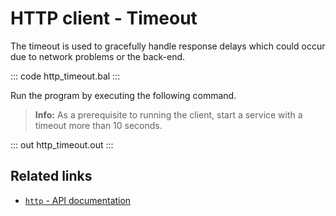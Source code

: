 # HTTP client - Timeout

The timeout is used to gracefully handle response delays which could occur due to network problems or the back-end.

::: code http_timeout.bal :::

Run the program by executing the following command.

>**Info:** As a prerequisite to running the client, start a service with a timeout more than 10 seconds.

::: out http_timeout.out :::

## Related links
- [`http` - API documentation](https://lib.ballerina.io/ballerina/http/latest/)
